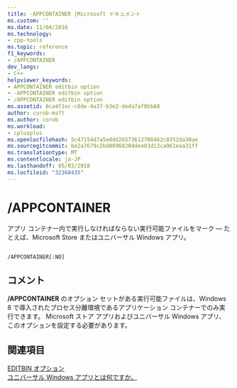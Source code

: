 ```yaml
---
title: -APPCONTAINER |Microsoft ドキュメント
ms.custom: ''
ms.date: 11/04/2016
ms.technology:
- cpp-tools
ms.topic: reference
f1_keywords:
- /APPCONTAINER
dev_langs:
- C++
helpviewer_keywords:
- APPCONTAINER editbin option
- -APPCONTAINER editbin option
- /APPCONTAINER editbin option
ms.assetid: 0ca4f1ec-c8de-4a37-b3e2-deda7af0bb88
author: corob-msft
ms.author: corob
ms.workload:
- cplusplus
ms.openlocfilehash: 5c47154d7a5eddd26573612708462c0352da30ae
ms.sourcegitcommit: be2a7679c2bd80968204dee03d13ca961eaa31ff
ms.translationtype: MT
ms.contentlocale: ja-JP
ms.lasthandoff: 05/03/2018
ms.locfileid: "32368435"
---
```

# <a name="appcontainer"></a>/APPCONTAINER
アプリ コンテナー内で実行しなければならない実行可能ファイルをマーク — たとえば、Microsoft Store またはユニバーサル Windows アプリ。  
  
```  
  
/APPCONTAINER[:NO]  
```  
  
## <a name="remarks"></a>コメント  
 **/APPCONTAINER** のオプション セットがある実行可能ファイルは、Windows 8 で導入されたプロセス分離環境であるアプリケーション コンテナーでのみ実行できます。 Microsoft ストア アプリおよびユニバーサル Windows アプリ、このオプションを設定する必要があります。  
  
## <a name="see-also"></a>関連項目  
 [EDITBIN オプション](../../build/reference/editbin-options.md)   
 [ユニバーサル Windows アプリとは何ですか。](http://go.microsoft.com/fwlink/p/?LinkID=522074)